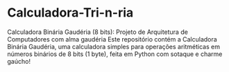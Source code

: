 # Calculadora-Tri-n-ria
Calculadora Binária Gaudéria (8 bits): Projeto de Arquitetura de Computadores com alma gaudéria  Este repositório contém a Calculadora Binária Gaudéria, uma calculadora simples para operações aritméticas em números binários de 8 bits (1 byte), feita em Python com sotaque e charme gaúcho!
